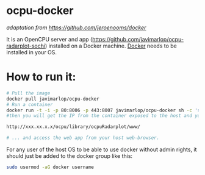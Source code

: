 ocpu-docker
===========

*adaptation from https://github.com/jeroenooms/docker*

It is an OpenCPU server and app (https://github.com/javimarlop/ocpu-radarplot-sochi) installed on a Docker machine. [Docker](https://www.docker.com/) needs to be installed in your OS.

# How to run it:

```bash
# Pull the image
docker pull javimarlop/ocpu-docker
# Run a container
docker run -t -i -p 80:8006 -p 443:8007 javimarlop/ocpu-docker sh -c 'service opencpu restart && /bin/bash'
#then you will get the IP from the container exposed to the host and you can directly try:

http://xxx.xx.x.x/ocpu/library/ocpuRadarplot/www/

# ... and access the web app from your host web-browser.
```
For any user of the host OS to be able to use docker without admin rights, it should just be added to the docker group like this:

```bash
sudo usermod -aG docker username
```

